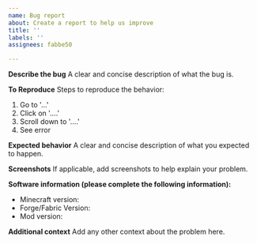 ```yaml
---
name: Bug report
about: Create a report to help us improve
title: ''
labels: ''
assignees: fabbe50

---
```


**Describe the bug**
A clear and concise description of what the bug is.

**To Reproduce**
Steps to reproduce the behavior:
1. Go to '...'
2. Click on '....'
3. Scroll down to '....'
4. See error

**Expected behavior**
A clear and concise description of what you expected to happen.

**Screenshots**
If applicable, add screenshots to help explain your problem.

**Software information (please complete the following information):**
 - Minecraft version: 
 - Forge/Fabric Version: 
 - Mod version: 

**Additional context**
Add any other context about the problem here.
